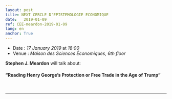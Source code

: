 ```yaml
---
layout: post
title: NEXT CERCLE D'EPISTEMOLOGIE ECONOMIQUE
date:   2019-01-09
ref: CEE-meardon-2019-01-09
lang: en
anchor: True
---
```


* Date : *17 January 2019* at *18:00*
* Venue : *Maison des Sciences Économiques, 6th floor*

**Stephen J. Meardon** will talk about: 
#### **“Reading Henry George’s Protection or Free Trade in the Age of Trump”** 
<br>
<hr />
